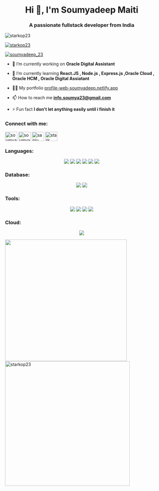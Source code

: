 <h1 align="center">Hi 👋, I'm Soumyadeep Maiti</h1>
<h3 align="center">A passionate fullstack developer from India</h3>

<p align="left"> <img src="https://komarev.com/ghpvc/?username=starkop23&label=Profile%20views&color=0e75b6&style=flat" alt="starkop23" /> </p>

<p align="left"> <a href="https://github.com/ryo-ma/github-profile-trophy"><img src="https://github-profile-trophy.vercel.app/?username=starkop23" alt="starkop23" /></a> </p>

<p align="left"> <a href="https://twitter.com/soumyadeep_23" target="blank"><img src="https://img.shields.io/twitter/follow/soumyadeep_23?logo=twitter&style=for-the-badge" alt="soumyadeep_23" /></a> </p>

- 🔭 I’m currently working on **Oracle Digital Assistant**

- 🌱 I’m currently learning **React.JS , Node.js , Express.js ,Oracle Cloud , Oracle HCM , Oracle Digital Assiatant**

- 👨‍💻 My portfolio [profile-web-soumyadeep.netlify.app](profile-web-soumyadeep.netlify.app)

- 📫 How to reach me **info.soumya23@gmail.com**

- ⚡ Fun fact **I don't let anything easily until i finish it**

<h3 align="left">Connect with me:</h3>
<p align="left">
<a href="https://twitter.com/soumyadeep_23" target="blank"><img align="center" src="https://raw.githubusercontent.com/rahuldkjain/github-profile-readme-generator/master/src/images/icons/Social/twitter.svg" alt="soumyadeep_23" height="30" width="40" /></a>
<a href="https://linkedin.com/in/soumyadeep-m-bb089a131" target="blank"><img align="center" src="https://raw.githubusercontent.com/rahuldkjain/github-profile-readme-generator/master/src/images/icons/Social/linked-in-alt.svg" alt="soumyadeep-m-bb089a131" height="30" width="40" /></a>
<a href="https://fb.com/sanju.maiti.23" target="blank"><img align="center" src="https://raw.githubusercontent.com/rahuldkjain/github-profile-readme-generator/master/src/images/icons/Social/facebook.svg" alt="sanju.maiti.23" height="30" width="40" /></a>
<a href="https://instagram.com/stark___here" target="blank"><img align="center" src="https://raw.githubusercontent.com/rahuldkjain/github-profile-readme-generator/master/src/images/icons/Social/instagram.svg" alt="stark___here" height="30" width="40" /></a>
</p>

<h3 align="left">Languages:</h3>
<p align="center">
<img src="https://img.shields.io/badge/css3-%231572B6.svg?style=for-the-badge&logo=css3&logoColor=white">
<img src="https://img.shields.io/badge/Express.js-404D59?style=for-the-badge&logo=express"/>
<img src="https://img.shields.io/badge/html5-%23E34F26.svg?style=for-the-badge&logo=html5&logoColor=white">
<img src="https://img.shields.io/badge/javascript-%23323330.svg?style=for-the-badge&logo=javascript&logoColor=%23F7DF1E">
<img src="https://img.shields.io/badge/Node.js-43853D?style=for-the-badge&logo=node.js&logoColor=white"/>
<img src="https://img.shields.io/badge/React-20232A?style=for-the-badge&logo=react&logoColor=61DAFB"/> 
<!-- <img src = "https://img.shields.io/badge/React_Router-CA4245?style=for-the-badge&logo=react-router&logoColor=white"/> -->
  
</p>

<h3 align="left">Database:</h3>
<p align="center">
<img src="https://img.shields.io/badge/MySQL-00000F?style=for-the-badge&logo=mysql&logoColor=white"/>
<img src="https://img.shields.io/badge/MongoDB-4EA94B?style=for-the-badge&logo=mongodb&logoColor=white"/>
</p>

<h3 align="left">Tools:</h3>
<p align="center">
<!--   <img src="https://www.vectorlogo.zone/logos/git-scm/git-scm-icon.svg" alt="git" width="40" height="40"/> -->
  <img src="https://img.shields.io/badge/Postman-FF6C37?style=for-the-badge&logo=postman&logoColor=white"/>
  <img src="https://img.shields.io/badge/GitHub-100000?style=for-the-badge&logo=github&logoColor=white"/>
  <img src="https://img.shields.io/badge/Visual_Studio_Code-0078D4?style=for-the-badge&logo=visual%20studio%20code&logoColor=white"/>
  <img src="https://img.shields.io/badge/Netlify-00C7B7?style=for-the-badge&logo=netlify&logoColor=white"/>
  
</p>

<h3 align="left">Cloud:</h3>

<p align="center">
  <img src= "https://img.shields.io/badge/Oracle-F80000?style=for-the-badge&logo=oracle&logoColor=black"/>
</p>


<p><img align="left" src="https://github-readme-stats.vercel.app/api?username=starkop23&theme=transparent&show_icons=true" width = "400"/>
<img align="center" src="https://github-readme-streak-stats.herokuapp.com/?user=starkop23&theme=transparent" alt="starkop23" width="410" /></p>
